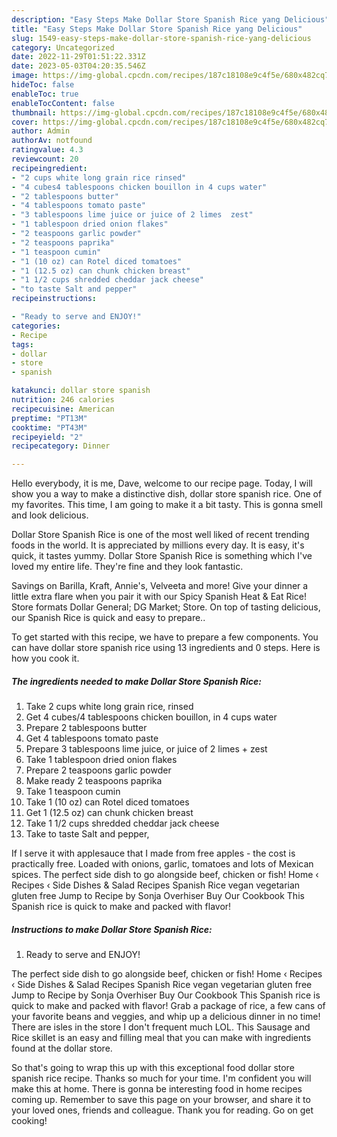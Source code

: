 ```yaml
---
description: "Easy Steps Make Dollar Store Spanish Rice yang Delicious"
title: "Easy Steps Make Dollar Store Spanish Rice yang Delicious"
slug: 1549-easy-steps-make-dollar-store-spanish-rice-yang-delicious
category: Uncategorized
date: 2022-11-29T01:51:22.331Z
date: 2023-05-03T04:20:35.546Z
image: https://img-global.cpcdn.com/recipes/187c18108e9c4f5e/680x482cq70/dollar-store-spanish-rice-recipe-main-photo.jpg
hideToc: false
enableToc: true
enableTocContent: false
thumbnail: https://img-global.cpcdn.com/recipes/187c18108e9c4f5e/680x482cq70/dollar-store-spanish-rice-recipe-main-photo.jpg
cover: https://img-global.cpcdn.com/recipes/187c18108e9c4f5e/680x482cq70/dollar-store-spanish-rice-recipe-main-photo.jpg
author: Admin
authorAv: notfound
ratingvalue: 4.3
reviewcount: 20
recipeingredient:
- "2 cups white long grain rice rinsed"
- "4 cubes4 tablespoons chicken bouillon in 4 cups water"
- "2 tablespoons butter"
- "4 tablespoons tomato paste"
- "3 tablespoons lime juice or juice of 2 limes  zest"
- "1 tablespoon dried onion flakes"
- "2 teaspoons garlic powder"
- "2 teaspoons paprika"
- "1 teaspoon cumin"
- "1 (10 oz) can Rotel diced tomatoes"
- "1 (12.5 oz) can chunk chicken breast"
- "1 1/2 cups shredded cheddar jack cheese"
- "to taste Salt and pepper"
recipeinstructions:

- "Ready to serve and ENJOY!"
categories:
- Recipe
tags:
- dollar
- store
- spanish

katakunci: dollar store spanish 
nutrition: 246 calories
recipecuisine: American
preptime: "PT13M"
cooktime: "PT43M"
recipeyield: "2"
recipecategory: Dinner

---
```



Hello everybody, it is me, Dave, welcome to our recipe page. Today, I will show you a way to make a distinctive dish, dollar store spanish rice. One of my favorites. This time, I am going to make it a bit tasty. This is gonna smell and look delicious.

Dollar Store Spanish Rice is one of the most well liked of recent trending foods in the world. It is appreciated by millions every day. It is easy, it's quick, it tastes yummy. Dollar Store Spanish Rice is something which I've loved my entire life. They're fine and they look fantastic.

Savings on Barilla, Kraft, Annie&#39;s, Velveeta and more! Give your dinner a little extra flare when you pair it with our Spicy Spanish Heat &amp; Eat Rice! Store formats Dollar General; DG Market; Store. On top of tasting delicious, our Spanish Rice is quick and easy to prepare..


To get started with this recipe, we have to prepare a few components. You can have dollar store spanish rice using 13 ingredients and 0 steps. Here is how you cook it.

<!--inarticleads1-->

##### The ingredients needed to make Dollar Store Spanish Rice:

1. Take 2 cups white long grain rice, rinsed
1. Get 4 cubes/4 tablespoons chicken bouillon, in 4 cups water
1. Prepare 2 tablespoons butter
1. Get 4 tablespoons tomato paste
1. Prepare 3 tablespoons lime juice, or juice of 2 limes + zest
1. Take 1 tablespoon dried onion flakes
1. Prepare 2 teaspoons garlic powder
1. Make ready 2 teaspoons paprika
1. Take 1 teaspoon cumin
1. Take 1 (10 oz) can Rotel diced tomatoes
1. Get 1 (12.5 oz) can chunk chicken breast
1. Take 1 1/2 cups shredded cheddar jack cheese
1. Take to taste Salt and pepper,


If I serve it with applesauce that I made from free apples - the cost is practically free. Loaded with onions, garlic, tomatoes and lots of Mexican spices. The perfect side dish to go alongside beef, chicken or fish! Home ‹ Recipes ‹ Side Dishes &amp; Salad Recipes Spanish Rice vegan vegetarian gluten free Jump to Recipe by Sonja Overhiser Buy Our Cookbook This Spanish rice is quick to make and packed with flavor! 

<!--inarticleads2-->

##### Instructions to make Dollar Store Spanish Rice:


1. Ready to serve and ENJOY!

The perfect side dish to go alongside beef, chicken or fish! Home ‹ Recipes ‹ Side Dishes &amp; Salad Recipes Spanish Rice vegan vegetarian gluten free Jump to Recipe by Sonja Overhiser Buy Our Cookbook This Spanish rice is quick to make and packed with flavor! Grab a package of rice, a few cans of your favorite beans and veggies, and whip up a delicious dinner in no time! There are isles in the store I don&#39;t frequent much LOL. This Sausage and Rice skillet is an easy and filling meal that you can make with ingredients found at the dollar store. 

So that's going to wrap this up with this exceptional food dollar store spanish rice recipe. Thanks so much for your time. I'm confident you will make this at home. There is gonna be interesting food in home recipes coming up. Remember to save this page on your browser, and share it to your loved ones, friends and colleague. Thank you for reading. Go on get cooking!

